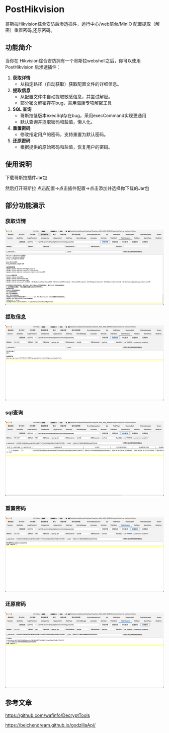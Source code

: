 # PostHikvision

哥斯拉Hikvision综合安防后渗透插件，运行中心/web前台/MinIO 配置提取（解密）重置密码,还原密码。

## 功能简介

当你在 Hikvision综合安防拥有一个哥斯拉webshell之后，你可以使用 PostHikvision 后渗透插件：

1. **获取详情**
   - 从指定路径（自动获取）获取配置文件的详细信息。
2. **提取信息**
   - 从配置文件中自动提取敏感信息，并尝试解密。
   - 部分密文解密存在bug，需用海康专项解密工具
3. **SQL 查询**
   - 哥斯拉低版本execSql存在bug，采用execCommand实现更通用
   - 默认查询并提取密码和盐值，懒人化。
4. **重置密码**
   - 修改指定用户的密码，支持重置为默认密码。
5. **还原密码**
   - 根据提供的原始密码和盐值，恢复用户的密码。

## 使用说明

下载哥斯拉插件Jar包

然后打开哥斯拉 点击配置->点击插件配置->点击添加并选择你下载的Jar包

## 部分功能演示

### 获取详情

![image-20241003203206647](images/image-20241003203206647.png)

### 提取信息

![image-20241003203242907](images/image-20241003203242907.png)

### sql查询

![image-20241003203325665](images/image-20241003203325665.png)

### 重置密码

![image-20241003203359544](images/image-20241003203359544.png)

### 还原密码

![image-20241003203437741](images/image-20241003203437741.png)

## 参考文章

https://github.com/wafinfo/DecryptTools

https://beichendream.github.io/godzillaApi/

